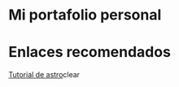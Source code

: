 # Mi portafolio personal

# Enlaces recomendados

[Tutorial de astro](https://docs.astro.build/es/tutorial/0-introduction/1/)clear